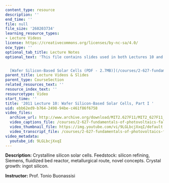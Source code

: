 ```yaml
---
content_type: resource
description: ''
end_time: ''
file: null
file_size: '260203734'
learning_resource_types:
- Lecture Videos
license: https://creativecommons.org/licenses/by-nc-sa/4.0/
ocw_type: ''
optional_tab_title: Lecture Notes
optional_text: 'This file contains slides used in both Lectures 10 and 11.


  [Wafer Silicon-Based Solar Cells (PDF - 2.7MB)](/courses/2-627-fundamentals-of-photovoltaics-fall-2013/resources/mit2_627f13_lec10-11)'
parent_title: Lecture Videos & Slides
parent_type: CourseSection
related_resources_text: ''
resource_index_text: ''
resourcetype: Video
start_time: ''
title: '2011 Lecture 10: Wafer Silicon-Based Solar Cells, Part I '
uid: ebb62ed9-b764-2498-94be-c461f86f6758
video_files:
  archive_url: http://www.archive.org/download/MIT2.627F11/MIT2_627F11_lec10_300k.mp4
  video_captions_file: /courses/2-627-fundamentals-of-photovoltaics-fall-2013/072a7254b8145bffa521f249e3c4e88a_9LGLbcjXxqI.vtt
  video_thumbnail_file: https://img.youtube.com/vi/9LGLbcjXxqI/default.jpg
  video_transcript_file: /courses/2-627-fundamentals-of-photovoltaics-fall-2013/5c78ef1f02b3513533794cc34501bb45_9LGLbcjXxqI.pdf
video_metadata:
  youtube_id: 9LGLbcjXxqI
---
```


**Description:** Crystalline silicon solar cells. Feedstock: silicon refining, Siemens, fluidized bed reactor, metallurgical route, novel concepts. Crystal growth: ingot silicon.

**Instructor:** Prof. Tonio Buonassisi

